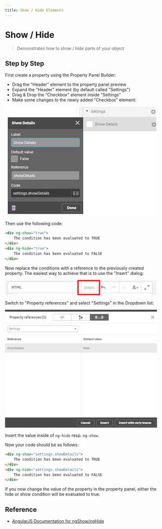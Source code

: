 ```yaml
---
title: Show / Hide Elements
---
```


# Show / Hide

> Demonstrates how to show / hide parts of your object


## Step by Step

First create a property using the Property Panel Builder:

- Drag the "Header" element to the property panel preview
- Expand the "Header" element (by default called "Settings")
- Drag & Drop the "Checkbox" element inside "Settings"
- Make some changes to the newly added "Checkbox" element:

![Property settings](images/show-hide-settings.png)

Then use the following code:

```html
<div ng-show="true">
	The condition has been evaluated to TRUE
</div>
<div ng-hide="true">
	The condition has been evaluated to FALSE
</div>
```

Now replace the conditions with a reference to the previously created property. The easiest way to achieve that is to use the "Insert" dialog:

![Insert dialog](images/dialog-insert.png)

Switch to "Property references" and select "Settings" in the Dropdown list:

![Insert dialog](images/dialog-insert-properties.png)

Insert the value inside of `ng-hide` resp. `ng-show`.

Now your code should be as follows:

```html
<div ng-show="settings.showDetails">
	The condition has been evaluated to TRUE
</div>
<div ng-hide="settings.showDetails">
	The condition has been evaluated to FALSE
</div>
```

If you now change the value of the property in the property panel, either the hide or show condition will be evaluated to true.

## Reference

- [AngularJS Documentation for ngShow/ngHide](https://docs.angularjs.org/api/ng/directive/ngShow)
